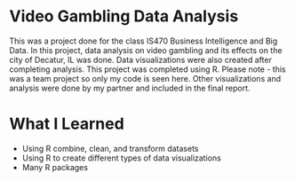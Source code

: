 # Video Gambling Data Analysis

This was a project done for the class IS470 Business Intelligence and Big Data. In this project, data analysis on video gambling and its effects on the city of Decatur, IL was done. Data visualizations were also created after completing analysis. This project was completed using R. Please note - this was a team project so only my code is seen here. Other visualizations and analysis were done by my partner and included in the final report.

# What I Learned

- Using R combine, clean, and transform datasets 
- Using R to create different types of data visualizations
- Many R packages
